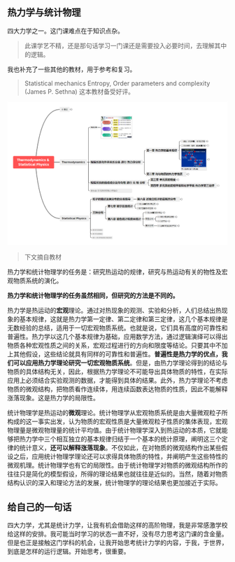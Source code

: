 ## 热力学与统计物理

四大力学之一。这门课难点在于知识点杂。

> 此课学艺不精，还是那句话学习一门课还是需要投入必要时间，去理解其中的逻辑。

我也补充了一些其他的教材，用于参考和复习。

> Statistical mechanics Entropy, Order parameters and complexity (James P. Sethna) 这本教材备受好评。



![image-20241101211254709](README.assets/image-20241101211254709.png)



> 下文摘自教材

热力学和统计物理学的任务是：研究热运动的规律，研究与热运动有关的物性及宏观物质系统的演化。

**热力学和统计物理学的任务虽然相同，但研究的方法是不同的。**

热力学是热运动的**宏观**理论。通过对热现象的观测、实验和分析，人们总结出热现象的基本规律，这就是热力学第一定律、第二定律和第三定律，这几个基本规律是无数经验的总结，适用于一切宏观物质系统。也就是说，它们具有高度的可靠性和普遍性。热力学以这几个基本规律为基础，应用数学方法，通过逻辑演绎可以得出物质各种宏观性质之间的关系，宏观过程进行的方向和限度等结论。只要其中不加上其他假设，这些结论就具有同样的可靠性和普遍性。**普遍性是热力学的优点，我们可以应用热力学理论研究一切宏观物质系统**。但是，由热力学理论得到的结论与物质的具体结构无关，因此，根据热力学理论不可能导出具体物质的特性，在实际应用上必须结合实验观测的数据，才能得到具体的结果。此外，热力学理论不考虑物质的微观结构，把物质看作连续体，用连续函数表达物质的性质，因此不能解释涨落现象。这是热力学的局限性。

统计物理学是热运动的**微观**理论。统计物理学从宏观物质系统是由大量微观粒子所构成的这一事实出发，认为物质的宏观性质是大量微观粒子性质的集体表现，宏观物理量是微观物理量的统计平均值。由于统计物理学深入到热运动的本质，它就能够把热力学中三个相互独立的基本规律归结于一个基本的统计原理，阐明这三个定律的统计意义，**还可以解释涨落现象**。不仅如此，在对物质的微观结构作出某些假设之后，应用统计物理学理论还可以求得具体物质的特性，并阐明产生这些特性的微观机理。统计物理学也有它的局限性。由于统计物理学对物质的微观结构所作的往往只是简化的模型假设，所得的理论结果也就往往是近似的。当然，随着对物质结构认识的深入和理论方法的发展，统计物理学的理论结果也更加接近于实际。



## 给自己的一句话

四大力学，尤其是统计力学，让我有机会借助这样的高阶物理，我是非常感激学校给这样的安排。我可能当时学习的状态一直不好，没有尽力思考这门课的含金量。但是也正是接触这门学科的机会，让我开始思考统计力学的内容，于我，于世界，到底是怎样的运行逻辑。开始思考，很重要。